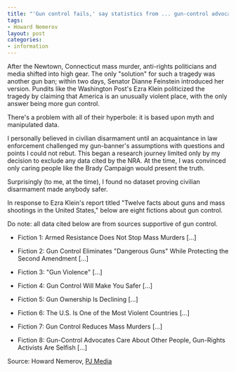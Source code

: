 ```yaml
---
title: "'Gun control fails,' say statistics from ... gun-control advocates"
tags:
- Howard Nemerov
layout: post
categories:
- information
---
```


After the Newtown, Connecticut mass murder, anti-rights politicians and media shifted into high gear. The only "solution" for such a tragedy was another gun ban; within two days, Senator Dianne Feinstein introduced her version. Pundits like the Washington Post's Ezra Klein politicized the tragedy by claiming that America is an unusually violent place, with the only answer being more gun control.

There's a problem with all of their hyperbole: it is based upon myth and manipulated data.

I personally believed in civilian disarmament until an acquaintance in law enforcement challenged my gun-banner's assumptions with questions and points I could not rebut. This began a research journey limited only by my decision to exclude any data cited by the NRA. At the time, I was convinced only caring people like the Brady Campaign would present the truth.

Surprisingly (to me, at the time), I found no dataset proving civilian disarmament made anybody safer.

In response to Ezra Klein's report titled "Twelve facts about guns and mass shootings in the United States," below are eight fictions about gun control.

Do note: all data cited below are from sources supportive of gun control.

- Fiction 1: Armed Resistance Does Not Stop Mass Murders \[...\]

- Fiction 2: Gun Control Eliminates "Dangerous Guns" While Protecting the Second Amendment \[...\]

- Fiction 3: "Gun Violence" \[...\]

- Fiction 4: Gun Control Will Make You Safer \[...\]

- Fiction 5: Gun Ownership Is Declining \[...\]

- Fiction 6: The U.S. Is One of the Most Violent Countries \[...\]

- Fiction 7: Gun Control Reduces Mass Murders \[...\]

- Fiction 8: Gun-Control Advocates Care About Other People, Gun-Rights Activists Are Selfish \[...\]

Source: Howard Nemerov, [PJ Media](https://pjmedia.com/blog/gun-control-fails-say-statistics-from-gun-control-advocates/)
